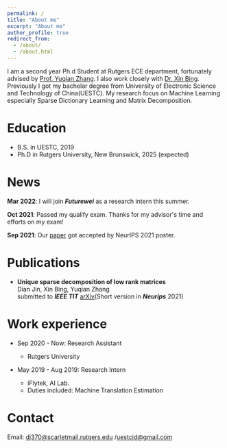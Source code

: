 ```yaml
---
permalink: /
title: "About me"
excerpt: "About me"
author_profile: true
redirect_from: 
  - /about/
  - /about.html
---
```


I am a second year Ph.d Student at Rutgers ECE department, fortunately advised by [Prof. Yuqian Zhang](https://sites.google.com/view/yuqianzhang). I also work closely with [Dr. Xin Bing](https://sites.coecis.cornell.edu/xinbing/). Previously I got my bachelar degree from University of Electronic Science and Technology of China(UESTC).
My research focus on Machine Learning especially Sparse Dictionary Learning and Matrix Decomposition. 






Education
======
* B.S. in UESTC, 2019
* Ph.D in Rutgers University, New Brunswick, 2025 (expected)

News
======
**Mar 2022**: I will join ***Futurewei*** as a research intern this summer.

**Oct 2021**: Passed my qualify exam. Thanks for my advisor's time and efforts on my exam! 

**Sep 2021**: Our [paper](https://arxiv.org/abs/2106.07736) got accepted by NeurIPS 2021 poster.


Publications
======
* **Unique sparse decomposition of low rank matrices**  
Dian Jin, Xin Bing, Yuqian Zhang  
submitted to ***IEEE TIT*** [arXiv](https://arxiv.org/abs/2106.07736)(Short version in ***Neurips*** 2021)


Work experience
======
* Sep 2020 - Now: Research Assistant
  * Rutgers University


* May 2019 - Aug 2019: Research Intern
  * iFlytek, AI Lab.
  * Duties included: Machine Translation Estimation

Contact
=====
Email: dj370@scarletmail.rutgers.edu /uestcjd@gmail.com  
  


